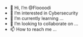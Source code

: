 - 👋 Hi, I’m @Floooodi
- 👀 I’m interested in Cybersecurity
- 🌱 I’m currently learning ...
- 💞️ I’m looking to collaborate on ...
- 📫 How to reach me ...

<!---
Floooodi/Floooodi is a ✨ special ✨ repository because its `README.md` (this file) appears on your GitHub profile.
You can click the Preview link to take a look at your changes.
--->
